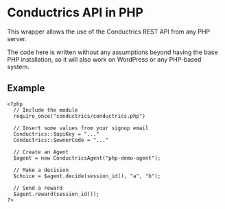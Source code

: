 Conductrics API in PHP
======================

This wrapper allows the use of the Conductrics REST API from any PHP server.

The code here is written without any assumptions beyond having the base PHP installation, so it will also work on WordPress or any PHP-based system.

Example
-------


    <?php
      // Include the module
      require_once("conductrics/conductrics.php")
      
      // Insert some values from your signup email
      Conductrics::$apiKey = "..."
      Conductrics::$ownerCode = "..."

      // Create an Agent
      $agent = new ConductricsAgent("php-demo-agent");

      // Make a decision
      $choice = $agent.decide(session_id(), "a", "b");

      // Send a reward
      $agent.reward(session_id());
    ?>
